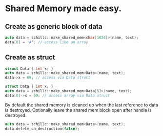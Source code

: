 
# Shared Memory made easy.

## Create as generic block of data
```C++
auto data = schillc::make_shared_mem<char[1024]>(name, text);
data[0] = 'A'; // access like an array
```

## Create as struct
```C++
struct Data { int x; }
auto data = schillc::make_shared_mem<Data>(name, text);
data->x = 69; // access via Data struct
```
```C++
struct Data { int x; }
auto data = schillc::make_shared_mem<Data[5]>(name, text);
data[0]->x = 69; // access array via Data struct
```

By default the shared memory is cleaned up when the last
reference to data is destroyed. Optionally leave the shared mem block open after handle
is destroyed.
```C++
auto data = schillc::make_shared_mem<Data>(name, text);
data.delete_on_destruction(false);
```
